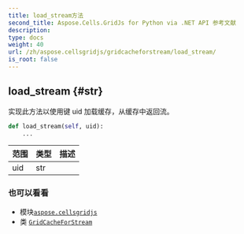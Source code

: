 ```yaml
---
title: load_stream方法
second_title: Aspose.Cells.GridJs for Python via .NET API 参考文献
description:
type: docs
weight: 40
url: /zh/aspose.cellsgridjs/gridcacheforstream/load_stream/
is_root: false
---
```

##  load_stream {#str}

实现此方法以使用键 uid 加载缓存，从缓存中返回流。



```python
def load_stream(self, uid):
    ...
```


|范围|类型|描述|
| :- | :- | :- |
| uid | str |  |



### 也可以看看
* 模块[`aspose.cellsgridjs`](../../)
* 类 [`GridCacheForStream`](/cells/python-net/zh/aspose.cellsgridjs/gridcacheforstream)
